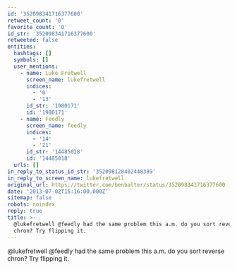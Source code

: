 ```yaml
---
id: '352098341716377600'
retweet_count: '0'
favorite_count: '0'
id_str: '352098341716377600'
retweeted: false
entities:
  hashtags: []
  symbols: []
  user_mentions:
    - name: Luke Fretwell
      screen_name: lukefretwell
      indices:
        - '0'
        - '13'
      id_str: '1980171'
      id: '1980171'
    - name: Feedly
      screen_name: feedly
      indices:
        - '14'
        - '21'
      id_str: '14485018'
      id: '14485018'
  urls: []
in_reply_to_status_id_str: '352098128402448389'
in_reply_to_screen_name: lukefretwell
original_url: https://twitter.com/benbalter/status/352098341716377600
date: '2013-07-02T16:16:00.000Z'
sitemap: false
robots: noindex
reply: true
title: >-
  @lukefretwell @feedly had the same problem this a.m. do you sort reverse
  chron? Try flipping it.
---
```


@lukefretwell @feedly had the same problem this a.m. do you sort reverse chron? Try flipping it.